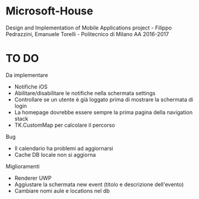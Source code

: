 # Microsoft-House
Design and Implementation of Mobile Applications project - Filippo Pedrazzini, Emanuele Torelli - Politecnico di Milano AA 2016-2017 


# TO DO

Da implementare
- Notifiche iOS
- Abilitare/disabilitare le notifiche nella schermata settings
- Controllare se un utente è già loggato prima di mostrare la schermata di login
- La homepage dovrebbe essere sempre la prima pagina della navigation stack
- TK.CustomMap per calcolare il percorso

Bug
- Il calendario ha problemi ad aggiornarsi
- Cache DB locale non si aggiorna

Miglioramenti
- Renderer UWP
- Aggiustare la schermata new event (titolo e descrizione dell'evento)
- Cambiare nomi aule e locations nel db
